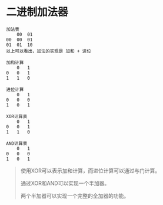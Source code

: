 	
	

# 二进制加法器
```
加法表
    00  01
00  00  01	
01  01  10
以上可以看出，加法的实现是 加和 + 进位

加和计算
    0   1
0   0   1
1   1   0

进位计算
    0   1
0   0   0
1   0   1

XOR计算表
    0   1
0   0   1
1   1   0

AND计算表
    0   1
0   0   0
1   0   1
```

> 使用XOR可以表示加和计算，而进位计算可以通过与门计算。
>
> 通过XOR和AND可以实现一个半加器。
>
> 两个半加器可以实现一个完整的全加器的功能。





